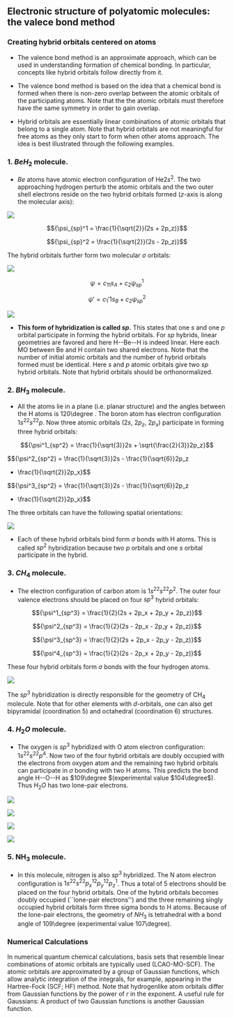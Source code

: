 ## Electronic structure of polyatomic molecules: the valece bond method


### Creating hybrid orbitals centered on atoms

- The valence bond method is an approximate approach, which can be used in  understanding formation of chemical bonding. In particular, concepts like  hybrid orbitals follow directly from it.

- The valence bond method is based on the idea that a chemical bond is formed  when there is non-zero overlap between the atomic orbitals of the participating  atoms. Note that the the atomic orbitals must therefore have the same symmetry in  order to gain overlap.

- Hybrid orbitals are essentially linear combinations of atomic orbitals that  belong to a single atom. Note that hybrid orbitals are not meaningful for free  atoms as they only start to form when other atoms approach. The idea is best  illustrated through the following examples.

### 1. $BeH_2$ molecule.

- $Be$ atoms have atomic electron configuration of He$2s^2$. The two approaching hydrogen perturb the atomic orbitals and the two outer shell electrons reside on the two hybrid orbitals formed ($z$-axis is along the molecular axis):

![](images/BeH1.png)

$${\psi_{sp}^1 = \frac{1}{\sqrt{2}}(2s + 2p_z)}$$

$${\psi_{sp}^2 = \frac{1}{\sqrt{2}}(2s - 2p_z)}$$

The hybrid orbitals further form two molecular $\sigma$ orbitals:

![](images/BeH2.png)

$${\psi = c_11s_A + c_2\psi_{sp}^1}$$

$${\psi' = c_1'1s_B + c_2\psi_{sp}^2}$$

![](images/BeH2-orbs.png)

- **This form of hybridization is called $sp$.** This states that one  $s$ and one $p$ orbital participate in forming the hybrid orbitals. For $sp$
hybrids, linear geometries are favored and here H--Be--H is indeed linear. 
Here each MO between Be and H contain two shared electrons. Note that the 
number of initial atomic orbitals and the number of hybrid orbitals formed must
be identical. Here $s$ and $p$ atomic orbitals give two $sp$ hybrid orbitals. 
Note that hybrid orbitals should be orthonormalized.

### 2. $BH_3$ molecule.

- All the atoms lie in a plane (i.e. planar 
structure) and the angles between the H atoms is 120\degree . The 
boron atom has electron configuration $1s^22s^22p$. Now three
atomic orbitals ($2s$, $2p_z$, $2p_x$) participate in forming three hybrid orbitals:

$${\psi^1_{sp^2} = \frac{1}{\sqrt{3}}2s + \sqrt{\frac{2}{3}}2p_z}$$

$${\psi^2_{sp^2} = \frac{1}{\sqrt{3}}2s - \frac{1}{\sqrt{6}}2p_z 
+ \frac{1}{\sqrt{2}}2p_x}$$

$${\psi^3_{sp^2} = \frac{1}{\sqrt{3}}2s - \frac{1}{\sqrt{6}}2p_z 
- \frac{1}{\sqrt{2}}2p_x}$$

The three orbitals can have the following spatial orientations:

![](images/BeH3.png)

- Each of these hybrid orbitals bind form $\sigma$ bonds with H atoms. This is 
called $sp^2$ hybridization because two $p$ orbitals and one $s$ orbital 
participate in the hybrid.

### 3. $CH_4$ molecule. 

- The electron configuration of carbon atom is
$1s^22s^22p^2$. The outer four valence electrons should be placed on four
$sp^3$ hybrid orbitals:

$${\psi^1_{sp^3} = \frac{1}{2}(2s + 2p_x + 2p_y + 2p_z)}$$

$${\psi^2_{sp^3} = \frac{1}{2}(2s - 2p_x - 2p_y + 2p_z)}$$

$${\psi^3_{sp^3} = \frac{1}{2}(2s + 2p_x - 2p_y - 2p_z)}$$

$${\psi^4_{sp^3} = \frac{1}{2}(2s - 2p_x + 2p_y - 2p_z)}$$


These four hybrid orbitals form $\sigma$ bonds with the four hydrogen atoms.

![](images/CH4.png)

The $sp^3$ hybridization is directly responsible for the geometry of CH$_4$ 
molecule. Note that for other elements with $d$-orbitals, one can also get 
bipyramidal (coordination 5) and octahedral (coordination 6) structures.



### 4. $H_2 O$ molecule. 

- The oxygen is $sp^3$ hybridized with O atom 
electron configuration: $1s^22s^22p^4$. Now two of
the four hybrid orbitals are doubly occupied with the electrons from 
oxygen atom and the remaining two hybrid orbitals can participate in $\sigma$ bonding 
with two H atoms. This predicts the bond angle H--O--H as $109\degree $(experimental 
value $104\degree$). Thus $H_2O$ has two lone-pair electrons.

![](images/watMO1.png)

![](images/watMO2.png)

![](images/watMO3.png)

![](images/watMO-diag.png)


### 5. NH$_3$ molecule. 

- In this molecule, nitrogen is also $sp^3$ 
hybridized. The N atom electron configuration is $1s^22s^22p_x^12p_y^12p_z^1$. Thus
a total of 5 electrons should be placed on the four hybrid orbitals. One of the
hybrid orbitals becomes doubly occupied (``lone-pair electrons'') and the three
remaining singly occupied hybrid orbitals form three sigma bonds to H atoms.
Because of the lone-pair electrons, the geometry of $NH_3$ is tetrahedral with
a bond angle of 109\degree (experimental value 107\degree).




### Numerical Calculations 

In numerical quantum chemical calculations, basis sets that resemble 
linear combinations of atomic orbitals are typically used (LCAO-MO-SCF). The 
atomic orbitals are approximated by a group of Gaussian functions, which allow 
analytic integration of the integrals, for example, appearing in the 
Hartree-Fock (SCF; HF) method. Note that hydrogenlike atom orbitals differ 
from Gaussian functions by the power of $r$ in the exponent. A useful rule for 
Gaussians: A product of two Gaussian functions is another Gaussian function.


